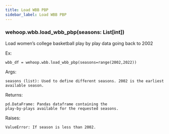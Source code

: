 ```yaml
---
title: Load WBB PBP
sidebar_label: Load WBB PBP
---
```


### wehoop.wbb.load_wbb_pbp(seasons: List[int])
Load women’s college basketball play by play data going back to 2002

Ex:

    wbb_df = wehoop.wbb.load_wbb_pbp(seasons=range(2002,2022))

Args:

    seasons (list): Used to define different seasons. 2002 is the earliest available season.

Returns:

    pd.DataFrame: Pandas dataframe containing the
    play-by-plays available for the requested seasons.

Raises:

    ValueError: If season is less than 2002.